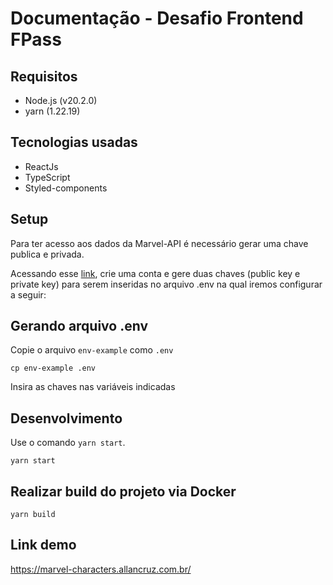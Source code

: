 # Documentação - Desafio Frontend FPass

## Requisitos

- Node.js (v20.2.0)
- yarn (1.22.19)


## Tecnologias usadas

- ReactJs
- TypeScript
- Styled-components


## Setup

Para ter acesso aos dados da Marvel-API​ é necessário gerar uma chave publica e privada. 

Acessando esse [link](https://developer.marvel.com/account), crie uma conta e gere duas chaves (public key e private key) para serem inseridas no arquivo .env na qual iremos configurar a seguir:

## Gerando arquivo .env

Copie o arquivo `env-example` como `.env`

```
cp env-example .env
```
Insira as chaves nas variáveis indicadas

## Desenvolvimento

Use o comando `yarn start`.

```
yarn start
```

## Realizar build do projeto via Docker

```
yarn build
```

## Link demo

https://marvel-characters.allancruz.com.br/